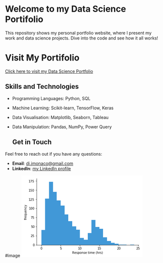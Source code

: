# Welcome to my Data Science Portifolio

This repository shows my personal portfolio website, where I present my work and data science projects. Dive into the code and see how it all works!

# Visit My Portifolio

[Click here to visit my Data Science Portfolio](https://jdimonaco.github.io/)

## Skills and Technologies

- Programming Languages: Python, SQL
- Machine Learning: Scikit-learn, TensorFlow, Keras
- Data Visualisation: Matplotlib, Seaborn, Tableau
- Data Manipulation: Pandas, NumPy, Power Query

  ## Get in Touch

Feel free to reach out if you have any questions:

- **Email**: [di.jmonaco@gmail.com](mailto:di.jmonaco@gmail.com)
- **LinkedIn**: [my LinkedIn profile](https://linkedin.com/in/jessicad7)


#image
![histogram](assets/histogram-example-1.png)


